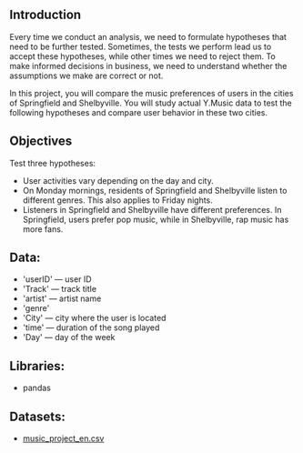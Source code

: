 ## Introduction

Every time we conduct an analysis, we need to formulate hypotheses that need to be further tested. Sometimes, the tests we perform lead us to accept these hypotheses, while other times we need to reject them. To make informed decisions in business, we need to understand whether the assumptions we make are correct or not.

In this project, you will compare the music preferences of users in the cities of Springfield and Shelbyville. You will study actual Y.Music data to test the following hypotheses and compare user behavior in these two cities.

## Objectives

Test three hypotheses:

- User activities vary depending on the day and city.
- On Monday mornings, residents of Springfield and Shelbyville listen to different genres. This also applies to Friday nights.
- Listeners in Springfield and Shelbyville have different preferences. In Springfield, users prefer pop music, while in Shelbyville, rap music has more fans.

## Data:

- 'userID' — user ID
- 'Track' — track title
- 'artist' — artist name
- 'genre'
- 'City' — city where the user is located
- 'time' — duration of the song played
- 'Day' — day of the week

## Libraries:

- pandas

## Datasets:

- [music_project_en.csv](music_project_en.csv)
